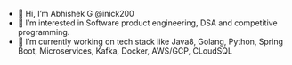 - 👋 Hi, I’m Abhishek G @inick200
- 👀 I’m interested in Software product engineering, DSA and competitive programming.
- 🌱 I’m currently working on tech stack like Java8, Golang, Python, Spring Boot, Microservices, Kafka, Docker, AWS/GCP, CLoudSQL

<!---
inick200/inick200 is a ✨ special ✨ repository because its `README.md` (this file) appears on your GitHub profile.
You can click the Preview link to take a look at your changes.
--->
